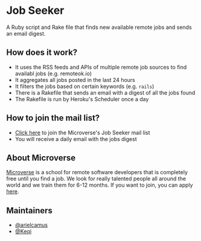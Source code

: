 # Job Seeker

A Ruby script and Rake file that finds new available remote jobs and sends an email digest.

## How does it work?

* It uses the RSS feeds and APIs of multiple remote job sources to find availabl jobs (e.g. remoteok.io)
* It aggregates all jobs posted in the last 24 hours
* It filters the jobs based on certain keywords (e.g. `rails`)
* There is a Rakefile that sends an email with a digest of all the jobs found
* The Rakefile is run by Heroku's Scheduler once a day

## How to join the mail list?

* [Click here](https://groups.google.com/a/microverse.org/forum/#!forum/jobseekers) to join the Microverse's Job Seeker mail list
* You will receive a daily email with the jobs digest

## About Microverse
[Microverse](https://www.microverse.org/) is a school for remote software developers that is completely free until you find a job. 
We look for really talented people all around the world and we train them for 6-12 months.
If you want to join, you can apply [here](https://www.microverse.org/).

## Maintainers

- [@arielcamus](https://github.com/arielcamus)
- [@Keqi](https://github.com/Keqi)
